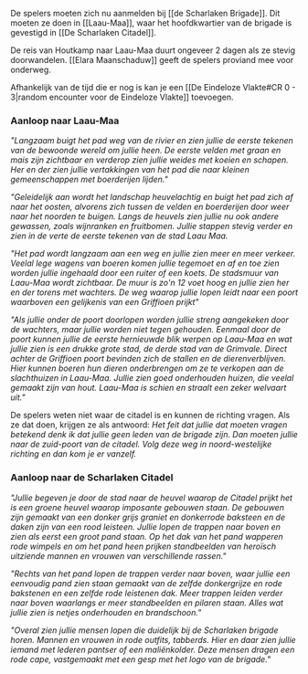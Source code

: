 De spelers moeten zich nu aanmelden bij [[de Scharlaken Brigade]]. Dit moeten ze doen in [[Laau-Maa]], waar het hoofdkwartier van de brigade is gevestigd in [[De Scharlaken Citadel]].

De reis van Houtkamp naar Laau-Maa duurt ongeveer 2 dagen als ze stevig doorwandelen.
[[Elara Maanschaduw]] geeft de spelers proviand mee voor onderweg.

Afhankelijk van de tijd die er nog is kan je een [[De Eindeloze Vlakte#CR 0 - 3|random encounter voor de Eindeloze Vlakte]] toevoegen.

### Aanloop naar Laau-Maa
*"Langzaam buigt het pad weg van de rivier en zien jullie de eerste tekenen van de bewoonde wereld om jullie heen. De eerste velden met graan en mais zijn zichtbaar en verderop zien jullie weides met koeien en schapen.
Her en der zien jullie vertakkingen van het pad die naar kleinen gemeenschappen met boerderijen lijden."*

*"Geleidelijk aan wordt het landschap heuvelachtig en buigt het pad zich af naar het oosten, alvorens zich tussen de velden en boerderijen door weer naar het noorden te buigen. Langs de heuvels zien jullie nu ook andere gewassen, zoals wijnranken en fruitbomen. Jullie stappen stevig verder en zien in de verte de eerste tekenen van de stad Laau Maa.*

*"Het pad wordt langzaam aan een weg en jullie zien meer en meer verkeer. Veelal lege wagens van boeren komen jullie tegemoet en af en toe zien worden jullie ingehaald door een ruiter of een koets. De stadsmuur van Laau-Maa wordt zichtbaar. De muur is zo'n 12 voet hoog en jullie zien her en der torens met wachters. De weg waarop jullie lopen leidt naar een poort waarboven een gelijkenis van een Griffioen prijkt"*

*"Als jullie onder de poort doorlopen worden jullie streng aangekeken door de wachters, maar jullie worden niet tegen gehouden. Eenmaal door de poort kunnen jullie de eerste hernieuwde blik werpen op Laau-Maa en wat jullie zien is een drukke grote stad, de derde stad van de Grimvale. Direct achter de Griffioen poort bevinden zich de stallen en de dierenverblijven. Hier kunnen boeren hun dieren onderbrengen om ze te verkopen aan de slachthuizen in Laau-Maa. Jullie zien goed onderhouden huizen, die veelal gemaakt zijn van hout. Laau-Maa is schien en straalt een zeker welvaart uit."*

De spelers weten niet waar de citadel is en kunnen de richting vragen. Als ze dat doen, krijgen ze als antwoord: *Het feit dat jullie dat moeten vragen betekend denk ik dat jullie geen leden van de brigade zijn. Dan moeten jullie naar de zuid-poort van de citadel. Volg deze weg in noord-westelijke richting en dan kom je er vanzelf.*

### Aanloop naar de Scharlaken Citadel
*"Jullie begeven je door de stad naar de heuvel waarop de Citadel prijkt het is een groene heuvel waarop imposante gebouwen staan. De gebouwen zijn gemaakt van een donker grijs graniet en donkerrode baksteen en de daken zijn van een rood leisteen. Jullie lopen de trappen naar boven en zien als eerst een groot pand staan. Op het dak van het pand wapperen rode wimpels en om het pand heen prijken standbeelden van heroïsch uitziende mannen en vrouwen van verschillende rassen."*

*"Rechts van het pand lopen de trappen verder naar boven, waar jullie een eenvoudig pand zien staan gemaakt van de zelfde donkergrijze en rode bakstenen en een zelfde rode leistenen dak. Meer trappen leiden verder naar boven waarlangs er meer standbeelden en pilaren staan. Alles wat jullie zien is netjes onderhouden en brandschoon."*

*"Overal zien jullie mensen lopen die duidelijk bij de Scharlaken brigade horen. Mannen en vrouwen in rode outfits, tabberds. Hier en daar zien jullie iemand met lederen pantser of een maliënkolder. Deze mensen dragen een rode cape, vastgemaakt met een gesp met het logo van de brigade."*